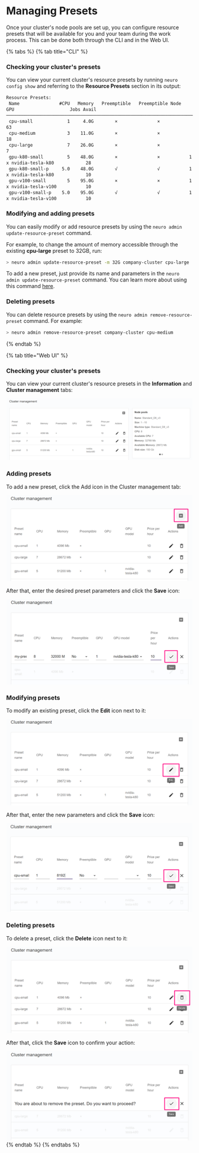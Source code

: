 # Managing Presets

Once your cluster's node pools are set up, you can configure resource presets that will be available for you and your team during the work process. This can be done both through the CLI and in the Web UI.

{% tabs %}
{% tab title="CLI" %}
### Checking your cluster's presets

You can view your current cluster's resource presets by running `neuro config show` and referring to the **Resource Presets** section in its output:

```text
Resource Presets:
 Name               #CPU   Memory   Preemptible   Preemptible Node   GPU                     Jobs Avail
────────────────────────────────────────────────────────────────────────────────────────────────────────
 cpu-small             1     4.0G        ×               ×                                           63
 cpu-medium            3    11.0G        ×               ×                                           18
 cpu-large             7    26.0G        ×               ×                                            7
 gpu-k80-small         5    48.0G        ×               ×           1 x nvidia-tesla-k80            28
 gpu-k80-small-p     5.0    48.0G        √               √           1 x nvidia-tesla-k80            10
 gpu-v100-small        5    95.0G        ×               ×           1 x nvidia-tesla-v100           10
 gpu-v100-small-p    5.0    95.0G        √               √           1 x nvidia-tesla-v100           10
```

### Modifying and adding presets

You can easily modify or add resource presets by using the `neuro admin update-resource-preset` command. 

For example, to change the amount of memory accessible through the existing **cpu-large** preset to 32GB, run:

```bash
> neuro admin update-resource-preset -m 32G company-cluster cpu-large
```

To add a new preset, just provide its name and parameters in the `neuro admin update-resource-preset` command. You can learn more about using this command [here](https://neu-ro.gitbook.io/neu-ro-cli-reference/commands/admin).

### Deleting presets

You can delete resource presets by using the `neuro admin remove-resource-preset` command. For example:

```bash
> neuro admin remove-resource-preset company-cluster cpu-medium
```
{% endtab %}

{% tab title="Web UI" %}
### Checking your cluster's presets

You can view your current cluster's resource presets in the **Information** and **Cluster management** tabs:

![](../.gitbook/assets/image%20%28116%29.png)

### Adding presets

To add a new preset, click the Add icon in the Cluster management tab:

![](../.gitbook/assets/image%20%28121%29.png)

After that, enter the desired preset parameters and click the **Save** icon:

![](../.gitbook/assets/image%20%28122%29.png)

### Modifying presets

To modify an existing preset, click the **Edit** icon next to it:

![](../.gitbook/assets/image%20%28118%29.png)

After that, enter the new parameters and click the **Save** icon:

![](../.gitbook/assets/image%20%28117%29.png)

### Deleting presets

To delete a preset, click the **Delete** icon next to it:

![](../.gitbook/assets/image%20%28119%29.png)

After that, click the **Save** icon to confirm your action:

![](../.gitbook/assets/image%20%28120%29.png)
{% endtab %}
{% endtabs %}

### 

